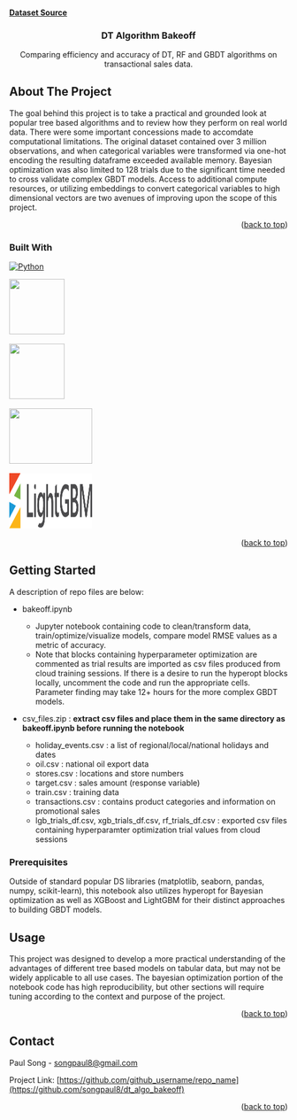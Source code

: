 
<a name="readme-top"></a>

#### [Dataset Source](https://www.kaggle.com/competitions/store-sales-time-series-forecasting/data)

<h3 align="center">DT Algorithm Bakeoff</h3>

  <p align="center">
    Comparing efficiency and accuracy of DT, RF and GBDT algorithms on transactional sales data.
    <br />
  </p>
</div>


<!-- ABOUT THE PROJECT -->
## About The Project

The goal behind this project is to take a practical and grounded look at popular tree based algorithms and to review how they perform on real world data. There were some important concessions made to accomdate computational limitations. The original dataset contained over 3 million observations, and when categorical variables were transformed via one-hot encoding the resulting dataframe exceeded available memory. Bayesian optimization was also limited to 128 trials due to the significant time needed to cross validate complex GBDT models. Access to additional compute resources, or utilizing embeddings to convert categorical variables to high dimensional vectors are two avenues of improving upon the scope of this project.

<p align="right">(<a href="#readme-top">back to top</a>)</p>


### Built With

[![Python](https://img.shields.io/badge/python-000000?style=for-the-badge&logo=python&logoColor=white)](https://www.python.org/)

[<img src="https://seaborn.pydata.org/_images/logo-tall-lightbg.svg" width="100" height='100'/>](https://seaborn.pydata.org/)

[<img src="https://upload.wikimedia.org/wikipedia/commons/0/05/Scikit_learn_logo_small.svg" width="100" height='100'/>](https://scikit-learn.org/stable/)

[<img src="https://miro.medium.com/max/720/1*yhE3CBwTrlXcAIvNJNTQiA.webp" width="150" height='100'/>](https://xgboost.readthedocs.io/en/stable/)

[<img src="https://raw.githubusercontent.com/microsoft/LightGBM/a17489328c4f81819b5a4131c9a386b09b90b04f/docs/logo/LightGBM_logo_black_text.svg" width="150" height='100'/>](https://lightgbm.readthedocs.io/en/v3.3.2/)

<p align="right">(<a href="#readme-top">back to top</a>)</p>



<!-- GETTING STARTED -->
## Getting Started

A description of repo files are below:

* bakeoff.ipynb
  -  Jupyter notebook containing code to clean/transform data, train/optimize/visualize models, compare model RMSE values as a metric of accuracy.
  -  Note that blocks containing hyperparameter optimization are commented as trial results are imported as csv files produced from cloud training sessions. If there is a desire to run the hyperopt blocks locally, uncomment the code and run the appropriate cells. Parameter finding may take 12+ hours for the more complex GBDT models.

* csv_files.zip : **extract csv files and place them in the same directory as bakeoff.ipynb before running the notebook**
  - holiday_events.csv : a list of regional/local/national holidays and dates
  - oil.csv : national oil export data
  - stores.csv : locations and store numbers
  - target.csv : sales amount (response variable)
  - train.csv : training data
  - transactions.csv : contains product categories and information on promotional sales
  - lgb_trials_df.csv, xgb_trials_df.csv, rf_trials_df.csv : exported csv files containing hyperparamter optimization trial values from cloud sessions

### Prerequisites

Outside of standard popular DS libraries (matplotlib, seaborn, pandas, numpy, scikit-learn), this notebook also utilizes hyperopt for Bayesian optimization as well as XGBoost and LightGBM for their distinct approaches to building GBDT models.

<!-- USAGE EXAMPLES -->
## Usage

This project was designed to develop a more practical understanding of the advantages of different tree based models on tabular data, but may not be widely applicable to all use cases. The bayesian optimization portion of the notebook code has high reproducibility, but other sections will require tuning according to the context and purpose of the project. 

<p align="right">(<a href="#readme-top">back to top</a>)</p>


<!-- CONTACT -->
## Contact

Paul Song - songpaul8@gmail.com

Project Link: [https://github.com/github_username/repo_name](https://github.com/songpaul8/dt_algo_bakeoff)

<p align="right">(<a href="#readme-top">back to top</a>)</p>
